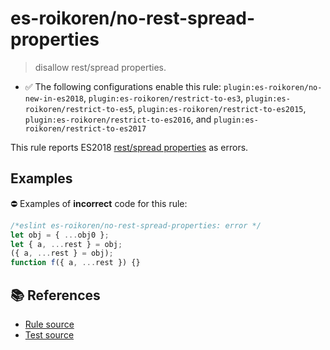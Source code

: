 # es-roikoren/no-rest-spread-properties
> disallow rest/spread properties.

- ✅ The following configurations enable this rule: `plugin:es-roikoren/no-new-in-es2018`, `plugin:es-roikoren/restrict-to-es3`, `plugin:es-roikoren/restrict-to-es5`, `plugin:es-roikoren/restrict-to-es2015`, `plugin:es-roikoren/restrict-to-es2016`, and `plugin:es-roikoren/restrict-to-es2017`

This rule reports ES2018 [rest/spread properties](https://github.com/tc39/proposal-object-rest-spread#readme) as errors.

## Examples

⛔ Examples of **incorrect** code for this rule:

```js
/*eslint es-roikoren/no-rest-spread-properties: error */
let obj = { ...obj0 };
let { a, ...rest } = obj;
({ a, ...rest } = obj);
function f({ a, ...rest }) {}
```

## 📚 References

- [Rule source](https://github.com/roikoren755/eslint-plugin-es/blob/v0.0.5/src/rules/no-rest-spread-properties.ts)
- [Test source](https://github.com/roikoren755/eslint-plugin-es/blob/v0.0.5/tests/src/rules/no-rest-spread-properties.ts)
